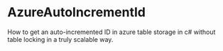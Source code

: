 # AzureAutoIncrementId
How to get an auto-incremented ID in azure table storage in c# without table locking in a truly scalable way.

